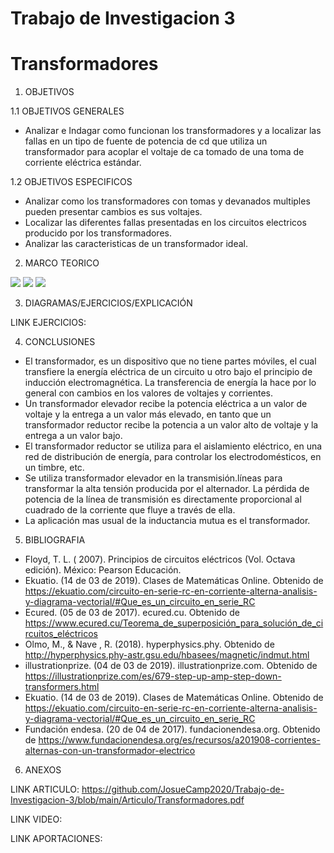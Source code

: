 # Trabajo de Investigacion 3
# Transformadores

1. OBJETIVOS

1.1 OBJETIVOS GENERALES

* Analizar e Indagar como funcionan los transformadores y a localizar las fallas en un tipo de fuente de potencia de cd que utiliza un transformador para acoplar el voltaje de ca tomado de una toma de corriente eléctrica estándar.

1.2 OBJETIVOS ESPECIFICOS

* Analizar como los transformadores con tomas y devanados multiples pueden presentar cambios es sus voltajes.
* Localizar las diferentes fallas presentadas en los circuitos electricos producido por los transformadores.
* Analizar las caracteristicas de un transformador ideal.

2. MARCO TEORICO

![](https://github.com/JosueCamp2020/Trabajo-de-Investigacion-3/blob/main/Imagenes/Marco1.jpeg)
![](https://github.com/JosueCamp2020/Trabajo-de-Investigacion-3/blob/main/Imagenes/Marco2.jpeg)
![](https://github.com/JosueCamp2020/Trabajo-de-Investigacion-3/blob/main/Imagenes/Marco3.jpeg)

3. DIAGRAMAS/EJERCICIOS/EXPLICACIÓN

LINK EJERCICIOS: 

4. CONCLUSIONES

* El transformador, es un dispositivo que no tiene partes móviles, el cual transfiere la energía eléctrica de un circuito u otro bajo el principio de inducción electromagnética. La transferencia de energía la hace por lo general con cambios en los valores de voltajes y corrientes.
* Un transformador elevador recibe la potencia eléctrica a un valor de voltaje y la entrega a un valor más elevado, en tanto que un transformador reductor recibe la potencia a un valor alto de voltaje y la entrega a un valor bajo.
* El transformador reductor se utiliza para el aislamiento eléctrico, en una red de distribución de energía, para controlar los electrodomésticos, en un timbre, etc.
* Se utiliza transformador elevador en la transmisión.líneas para transformar la alta tensión producida por el alternador. La pérdida de potencia de la línea de transmisión es directamente proporcional al cuadrado de la corriente que fluye a través de ella.
* La aplicación mas usual de la inductancia mutua es el transformador.

5. BIBLIOGRAFIA

* Floyd, T. L. ( 2007). Principios de circuitos eléctricos (Vol. Octava edición). México: Pearson Educación.
* Ekuatio. (14 de 03 de 2019). Clases de Matemáticas Online. Obtenido de https://ekuatio.com/circuito-en-serie-rc-en-corriente-alterna-analisis-y-diagrama-vectorial/#Que_es_un_circuito_en_serie_RC
* Ecured. (05 de 03 de 2017). ecured.cu. Obtenido de https://www.ecured.cu/Teorema_de_superposición_para_solución_de_circuitos_eléctricos
* Olmo, M., & Nave , R. (2018). hyperphysics.phy. Obtenido de http://hyperphysics.phy-astr.gsu.edu/hbasees/magnetic/indmut.html
* illustrationprize. (04 de 03 de 2019). illustrationprize.com. Obtenido de https://illustrationprize.com/es/679-step-up-amp-step-down-transformers.html
* Ekuatio. (14 de 03 de 2019). Clases de Matemáticas Online. Obtenido de https://ekuatio.com/circuito-en-serie-rc-en-corriente-alterna-analisis-y-diagrama-vectorial/#Que_es_un_circuito_en_serie_RC
* Fundación endesa. (20 de 04 de 2017). fundacionendesa.org. Obtenido de https://www.fundacionendesa.org/es/recursos/a201908-corrientes-alternas-con-un-transformador-electrico

6. ANEXOS

LINK ARTICULO: https://github.com/JosueCamp2020/Trabajo-de-Investigacion-3/blob/main/Articulo/Transformadores.pdf

LINK VIDEO: 

LINK APORTACIONES: 
